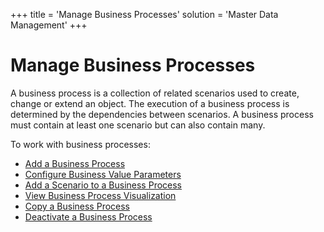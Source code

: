 +++
title = 'Manage Business Processes'
solution = 'Master Data Management'
+++

# Manage Business Processes

A business process is a collection of related scenarios used to create,
change or extend an object. The execution of a business process is
determined by the dependencies between scenarios. A business process
must contain at least one scenario but can also contain many.

To work with business processes:

  - [Add a Business Process](Add_Business_Process.htm)
  - [Configure Business Value
    Parameters](Configure_Business_Value_Parameters.htm)
  - [Add a Scenario to a Business
    Process](Add_a_Scenario_to_a_Business_Process.htm)
  - [View Business Process
    Visualization](View_Business%20_Process_Visualization.htm)
  - [Copy a Business Process](Copy_a_Business_Process.htm)
  - [Deactivate a Business Process](Deactivate_Business_Process.htm)
